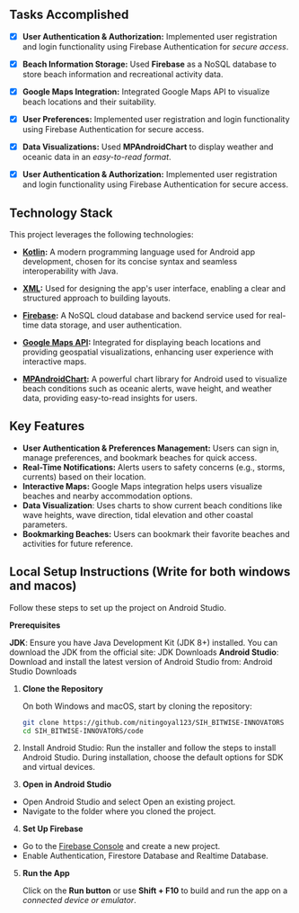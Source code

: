 
## Tasks Accomplished

- [x] **User Authentication & Authorization:**  Implemented user registration and login functionality using Firebase Authentication for _secure access_.
- [x] **Beach Information Storage:**  Used **Firebase** as a NoSQL database to store beach information and recreational activity data.
- [x] **Google Maps Integration:**  Integrated Google Maps API to visualize beach locations and their suitability.
- [x] **User Preferences:**  Implemented user registration and login functionality using Firebase Authentication for secure access.
- [x] **Data Visualizations:** Used **MPAndroidChart** to display weather and oceanic data in an _easy-to-read format_.
- [x] **User Authentication & Authorization:**  Implemented user registration and login functionality using Firebase Authentication for secure access.

 
## Technology Stack

This project leverages the following technologies:

- **[Kotlin](https://kotlinlang.org/):** A modern programming language used for Android app development, chosen for its concise syntax and seamless interoperability with Java.
  
- **[XML](https://developer.android.com/guide/topics/resources/layout-resource):** Used for designing the app's user interface, enabling a clear and structured approach to building layouts.

- **[Firebase](https://firebase.google.com/):** A NoSQL cloud database and backend service used for real-time data storage, and user authentication.

- **[Google Maps API](https://developers.google.com/maps):** Integrated for displaying beach locations and providing geospatial visualizations, enhancing user experience with interactive maps.

- **[MPAndroidChart](https://github.com/PhilJay/MPAndroidChart):** A powerful chart library for Android used to visualize beach conditions such as oceanic alerts, wave height, and weather data, providing easy-to-read insights for users.
  
## Key Features

- **User Authentication & Preferences Management:** Users can sign in, manage preferences, and bookmark beaches for quick access.
- **Real-Time Notifications:** Alerts users to safety concerns (e.g., storms, currents) based on their location.
- **Interactive Maps:** Google Maps integration helps users visualize beaches and nearby accommodation options.
- **Data Visualization**: Uses charts to show current beach conditions like wave heights, wave direction, tidal elevation and other coastal parameters.
- **Bookmarking Beaches:**  Users can bookmark their favorite beaches and activities for future reference.
    
## Local Setup Instructions (Write for both windows and macos)

Follow these steps to set up the project on Android Studio.

**Prerequisites**

**JDK**: Ensure you have Java Development Kit (JDK 8+) installed. You can download the JDK from the official site: JDK Downloads
**Android Studio**: Download and install the latest version of Android Studio from: Android Studio Downloads

1. **Clone the Repository**

    On both Windows and macOS, start by cloning the repository:

   ```bash
   git clone https://github.com/nitingoyal123/SIH_BITWISE-INNOVATORS
   cd SIH_BITWISE-INNOVATORS/code
   ```
2. Install Android Studio:
   Run the installer and follow the steps to install Android Studio.
   During installation, choose the default options for SDK and virtual devices.

3. **Open in Android Studio**

 - Open Android Studio and select Open an existing project.
 - Navigate to the folder where you cloned the project.
   
4. **Set Up Firebase**

 -  Go to the [Firebase Console](https://console.firebase.google.com/) and create a new project.
 -  Enable Authentication, Firestore Database and Realtime Database.  

5. **Run the App**

   Click on the **Run button** or use **Shift + F10** to build and run the app on a _connected device or emulator_.
  
